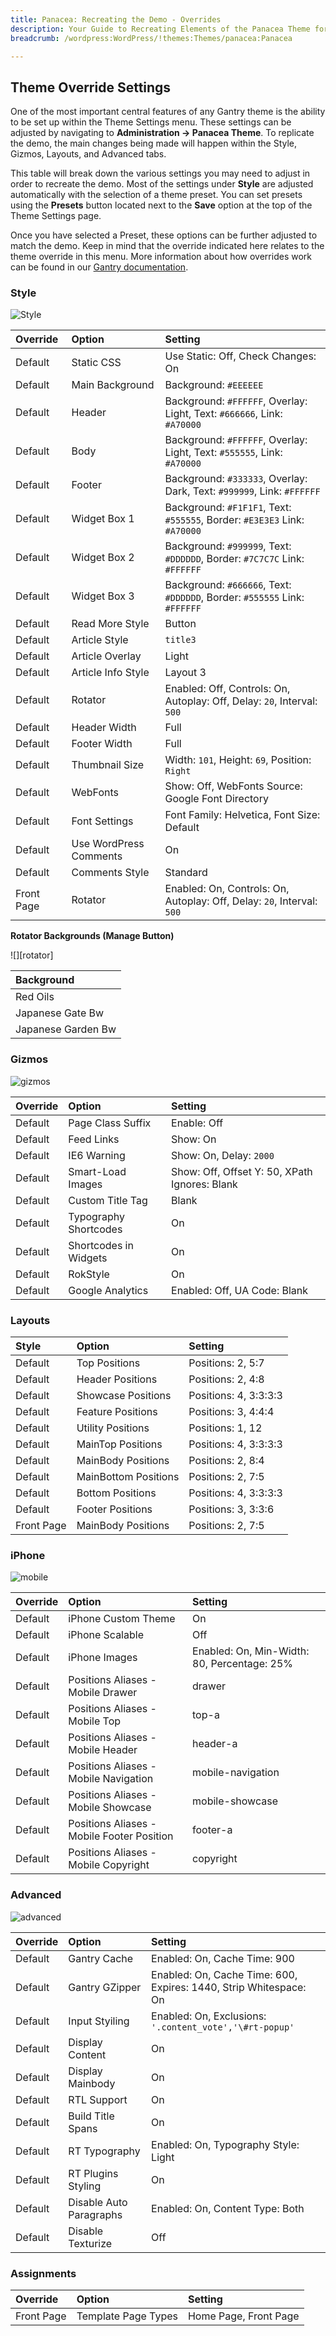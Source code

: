 ```yaml
---
title: Panacea: Recreating the Demo - Overrides
description: Your Guide to Recreating Elements of the Panacea Theme for WordPress
breadcrumb: /wordpress:WordPress/!themes:Themes/panacea:Panacea

---
```


Theme Override Settings
-----

One of the most important central features of any Gantry theme is the ability to be set up within the Theme Settings menu. These settings can be adjusted by navigating to **Administration -> Panacea Theme**. To replicate the demo, the main changes being made will happen within the Style, Gizmos, Layouts, and Advanced tabs.

This table will break down the various settings you may need to adjust in order to recreate the demo. Most of the settings under **Style** are adjusted automatically with the selection of a theme preset. You can set presets using the **Presets** button located next to the **Save** option at the top of the Theme Settings page.

Once you have selected a Preset, these options can be further adjusted to match the demo. Keep in mind that the override indicated here relates to the theme override in this menu. More information about how overrides work can be found in our [Gantry documentation][override].

### Style

![Style][style]

| Override   | Option                 | Setting                                                                   |
| :-------   | :--------------------- | :------------------------------------------------                         |
| Default    | Static CSS             | Use Static: Off, Check Changes: On                                        |
| Default    | Main Background        | Background: `#EEEEEE`                                                     |
| Default    | Header                 | Background: `#FFFFFF`, Overlay: Light, Text: `#666666`, Link: `#A70000`   |
| Default    | Body                   | Background: `#FFFFFF`, Overlay: Light, Text: `#555555`, Link: `#A70000`   |
| Default    | Footer                 | Background: `#333333`, Overlay: Dark, Text: `#999999`, Link: `#FFFFFF`    |
| Default    | Widget Box 1           | Background: `#F1F1F1`, Text: `#555555`, Border: `#E3E3E3` Link: `#A70000` |
| Default    | Widget Box 2           | Background: `#999999`, Text: `#DDDDDD`, Border: `#7C7C7C` Link: `#FFFFFF` |
| Default    | Widget Box 3           | Background: `#666666`, Text: `#DDDDDD`, Border: `#555555` Link: `#FFFFFF` |
| Default    | Read More Style        | Button                                                                    |
| Default    | Article Style          | `title3`                                                                  |
| Default    | Article Overlay        | Light                                                                     |
| Default    | Article Info Style     | Layout 3                                                                  |
| Default    | Rotator                | Enabled: Off, Controls: On, Autoplay: Off, Delay: `20`, Interval: `500`   |
| Default    | Header Width           | Full                                                                      |
| Default    | Footer Width           | Full                                                                      |
| Default    | Thumbnail Size         | Width: `101`, Height: `69`, Position: `Right`                             |
| Default    | WebFonts               | Show: Off, WebFonts Source: Google Font Directory                         |
| Default    | Font Settings          | Font Family: Helvetica, Font Size: Default                                |
| Default    | Use WordPress Comments | On                                                                        |
| Default    | Comments Style         | Standard                                                                  |
| Front Page | Rotator                | Enabled: On, Controls: On, Autoplay: Off, Delay: `20`, Interval: `500`    |

**Rotator Backgrounds (Manage Button)**

![][rotator]

| Background         |
| :----------        |
| Red Oils           |
| Japanese Gate Bw   |
| Japanese Garden Bw |

### Gizmos

![gizmos][gizmos]

| Override   | Option                | Setting                                       |
| :--------- | :-------------------- | :-------------------------------------------- |
| Default    | Page Class Suffix     | Enable: Off                                   |
| Default    | Feed Links            | Show: On                                      |
| Default    | IE6 Warning           | Show: On, Delay: `2000`                       |
| Default    | Smart-Load Images     | Show: Off, Offset Y: 50, XPath Ignores: Blank |
| Default    | Custom Title Tag      | Blank                                         |
| Default    | Typography Shortcodes | On                                            |
| Default    | Shortcodes in Widgets | On                                            |
| Default    | RokStyle              | On                                            |
| Default    | Google Analytics      | Enabled: Off, UA Code: Blank                  |

### Layouts

| Style       | Option               | Setting               |
| :---------- | :----------          | :----------           |
| Default     | Top Positions        | Positions: 2, 5:7     |
| Default     | Header Positions     | Positions: 2, 4:8     |
| Default     | Showcase Positions   | Positions: 4, 3:3:3:3 |
| Default     | Feature Positions    | Positions: 3, 4:4:4   |
| Default     | Utility Positions    | Positions: 1, 12      |
| Default     | MainTop Positions    | Positions: 4, 3:3:3:3 |
| Default     | MainBody Positions   | Positions: 2, 8:4     |
| Default     | MainBottom Positions | Positions: 2, 7:5     |
| Default     | Bottom Positions     | Positions: 4, 3:3:3:3 |
| Default     | Footer Positions     | Positions: 3, 3:3:6   |
| Front Page  | MainBody Positions   | Positions: 2, 7:5     |

### iPhone

![mobile][mobile]

| Override    | Option                                     | Setting                                     |
| :---------- | :----------                                | :----------                                 |
| Default     | iPhone Custom Theme                        | On                                          |
| Default     | iPhone Scalable                            | Off                                         |
| Default     | iPhone Images                              | Enabled: On, Min-Width: 80, Percentage: 25% |
| Default     | Positions Aliases - Mobile Drawer          | drawer                                      |
| Default     | Positions Aliases - Mobile Top             | top-a                                       |
| Default     | Positions Aliases - Mobile Header          | header-a                                    |
| Default     | Positions Aliases - Mobile Navigation      | mobile-navigation                           |
| Default     | Positions Aliases - Mobile Showcase        | mobile-showcase                             |
| Default     | Positions Aliases - Mobile Footer Position | footer-a                                    |
| Default     | Positions Aliases - Mobile Copyright       | copyright                                   |

### Advanced

![advanced][advanced]

| Override   | Option                  | Setting                                                           |  
| :--------- | :---------------------- | :---------------------------------------------------------------- |  
| Default    | Gantry Cache            | Enabled: On, Cache Time: 900                                      |  
| Default    | Gantry GZipper          | Enabled: On, Cache Time: 600, Expires: 1440, Strip Whitespace: On |  
| Default    | Input Styiling          | Enabled: On, Exclusions: `'.content_vote','\#rt-popup'`           |  
| Default    | Display Content         | On                                                                |  
| Default    | Display Mainbody        | On                                                                |  
| Default    | RTL Support             | On                                                                |  
| Default    | Build Title Spans       | On                                                                |  
| Default    | RT Typography           | Enabled: On, Typography Style: Light                              |  
| Default    | RT Plugins Styling      | On                                                                |  
| Default    | Disable Auto Paragraphs | Enabled: On, Content Type: Both                                   |  
| Default    | Disable Texturize       | Off                                                               |  

### Assignments

| Override    | Option              | Setting               |
| :---------- | :----------         | :----------           |
| Front Page  | Template Page Types | Home Page, Front Page |

[override]: http://gantry-framework.org/documentation/wordpress/configure/
[style]: assets/setstyle.jpeg
[assignments]: assets/setassignments.jpg
[advanced]: assets/setadvanced.jpg
[mobile]: assets/setmobile.jpeg
[layouts]: assets/setlayouts.jpeg
[gizmos]: assets/setgizmos.jpeg
